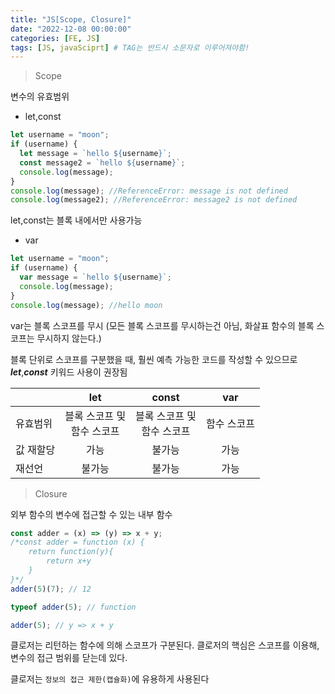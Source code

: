 ```yaml
---
title: "JS[Scope, Closure]"
date: "2022-12-08 00:00:00"
categories: [FE, JS]
tags: [JS, javaSciprt] # TAG는 반드시 소문자로 이루어져야함!
---
```


> Scope

변수의 유효범위

- let,const

```javascript
let username = "moon";
if (username) {
  let message = `hello ${username}`;
  const message2 = `hello ${username}`;
  console.log(message);
}
console.log(message); //ReferenceError: message is not defined
console.log(message2); //ReferenceError: message2 is not defined
```

let,const는 블록 내에서만 사용가능

- var

```javascript
let username = "moon";
if (username) {
  var message = `hello ${username}`;
  console.log(message);
}
console.log(message); //hello moon
```

var는 블록 스코프를 무시
(모든 블록 스코프를 무시하는건 아님, 화살표 함수의 블록 스코프는 무시하지 않는다.)

블록 단위로 스코프를 구분했을 때, 훨씬 예측 가능한 코드를 작성할 수 있으므로 _**let**_,_**const**_ 키워드 사용이 권장됨

|           |               let               |             const              |     var     |
| --------- | :-----------------------------: | :----------------------------: | :---------: |
| 유효범위  | 블록 스코프 및<br/> 함수 스코프 | 블록 스코프 및<br/>함수 스코프 | 함수 스코프 |
| 값 재할당 |              가능               |             불가능             |    가능     |
| 재선언    |             불가능              |             불가능             |    가능     |

> Closure

외부 함수의 변수에 접근할 수 있는 내부 함수

```javascript
const adder = (x) => (y) => x + y;
/*const adder = function (x) {
	return function(y){
    	return x+y
    }
}*/
adder(5)(7); // 12

typeof adder(5); // function

adder(5); // y => x + y
```

클로저는 리턴하는 함수에 의해 스코프가 구분된다.
클로저의 핵심은 스코프를 이용해, 변수의 접근 범위를 닫는데 있다.

클로저는 `정보의 접근 제한(캡슐화)`에 유용하게 사용된다
